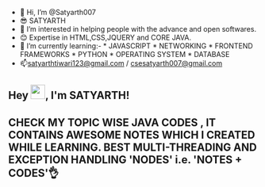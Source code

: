 - 👋 Hi, I’m @Satyarth007 
- 😎 SATYARTH
- 👀 I’m interested in helping people with the advance and open softwares. 
- 😊 Expertise in HTML,CSS,JQUERY and CORE JAVA.
- 🌱 I’m currently learning:-
      * JAVASCRIPT
      * NETWORKING
      * FRONTEND FRAMEWORKS
      * PYTHON
      * OPERATING SYSTEM
      * DATABASE
- 📫satyarthtiwari123@gmail.com / csesatyarth007@gmail.com
## Hey <img src="https://github.com/TheDudeThatCode/TheDudeThatCode/blob/master/Assets/Hi.gif" width="29px">, I'm SATYARTH!
## CHECK MY TOPIC WISE JAVA CODES , IT CONTAINS AWESOME NOTES WHICH I CREATED WHILE LEARNING. BEST MULTI-THREADING AND EXCEPTION HANDLING 'NODES' i.e. 'NOTES + CODES'👌

<!---
Satyarth007/Satyarth007 is a ✨ special ✨ repository because its `README.md` (this file) appears on your GitHub profile.
You can click the Preview link to take a look at your changes.
--->
